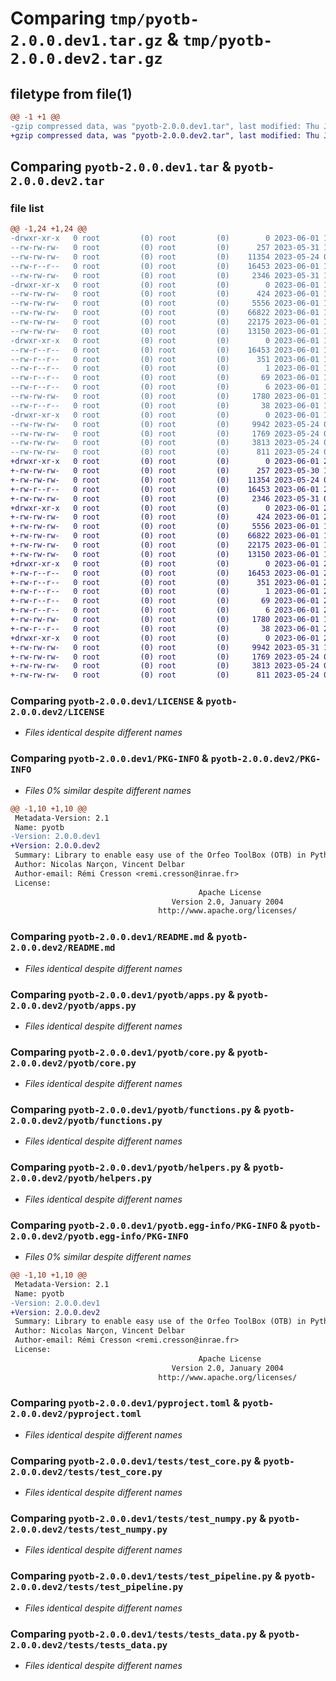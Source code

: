 # Comparing `tmp/pyotb-2.0.0.dev1.tar.gz` & `tmp/pyotb-2.0.0.dev2.tar.gz`

## filetype from file(1)

```diff
@@ -1 +1 @@
-gzip compressed data, was "pyotb-2.0.0.dev1.tar", last modified: Thu Jun  1 19:22:00 2023, max compression
+gzip compressed data, was "pyotb-2.0.0.dev2.tar", last modified: Thu Jun  1 22:03:40 2023, max compression
```

## Comparing `pyotb-2.0.0.dev1.tar` & `pyotb-2.0.0.dev2.tar`

### file list

```diff
@@ -1,24 +1,24 @@
-drwxr-xr-x   0 root         (0) root         (0)        0 2023-06-01 19:22:00.039908 pyotb-2.0.0.dev1/
--rw-rw-rw-   0 root         (0) root         (0)      257 2023-05-31 10:05:27.000000 pyotb-2.0.0.dev1/AUTHORS.md
--rw-rw-rw-   0 root         (0) root         (0)    11354 2023-05-24 08:56:49.000000 pyotb-2.0.0.dev1/LICENSE
--rw-r--r--   0 root         (0) root         (0)    16453 2023-06-01 19:22:00.039908 pyotb-2.0.0.dev1/PKG-INFO
--rw-rw-rw-   0 root         (0) root         (0)     2346 2023-05-31 10:05:27.000000 pyotb-2.0.0.dev1/README.md
-drwxr-xr-x   0 root         (0) root         (0)        0 2023-06-01 19:22:00.035908 pyotb-2.0.0.dev1/pyotb/
--rw-rw-rw-   0 root         (0) root         (0)      424 2023-06-01 18:37:23.000000 pyotb-2.0.0.dev1/pyotb/__init__.py
--rw-rw-rw-   0 root         (0) root         (0)     5556 2023-06-01 18:37:23.000000 pyotb-2.0.0.dev1/pyotb/apps.py
--rw-rw-rw-   0 root         (0) root         (0)    66822 2023-06-01 18:37:23.000000 pyotb-2.0.0.dev1/pyotb/core.py
--rw-rw-rw-   0 root         (0) root         (0)    22175 2023-06-01 18:37:23.000000 pyotb-2.0.0.dev1/pyotb/functions.py
--rw-rw-rw-   0 root         (0) root         (0)    13150 2023-06-01 18:37:23.000000 pyotb-2.0.0.dev1/pyotb/helpers.py
-drwxr-xr-x   0 root         (0) root         (0)        0 2023-06-01 19:22:00.035908 pyotb-2.0.0.dev1/pyotb.egg-info/
--rw-r--r--   0 root         (0) root         (0)    16453 2023-06-01 19:22:00.000000 pyotb-2.0.0.dev1/pyotb.egg-info/PKG-INFO
--rw-r--r--   0 root         (0) root         (0)      351 2023-06-01 19:22:00.000000 pyotb-2.0.0.dev1/pyotb.egg-info/SOURCES.txt
--rw-r--r--   0 root         (0) root         (0)        1 2023-06-01 19:22:00.000000 pyotb-2.0.0.dev1/pyotb.egg-info/dependency_links.txt
--rw-r--r--   0 root         (0) root         (0)       69 2023-06-01 19:22:00.000000 pyotb-2.0.0.dev1/pyotb.egg-info/requires.txt
--rw-r--r--   0 root         (0) root         (0)        6 2023-06-01 19:22:00.000000 pyotb-2.0.0.dev1/pyotb.egg-info/top_level.txt
--rw-rw-rw-   0 root         (0) root         (0)     1780 2023-06-01 18:37:23.000000 pyotb-2.0.0.dev1/pyproject.toml
--rw-r--r--   0 root         (0) root         (0)       38 2023-06-01 19:22:00.039908 pyotb-2.0.0.dev1/setup.cfg
-drwxr-xr-x   0 root         (0) root         (0)        0 2023-06-01 19:22:00.039908 pyotb-2.0.0.dev1/tests/
--rw-rw-rw-   0 root         (0) root         (0)     9942 2023-05-24 08:56:50.000000 pyotb-2.0.0.dev1/tests/test_core.py
--rw-rw-rw-   0 root         (0) root         (0)     1769 2023-05-24 08:56:50.000000 pyotb-2.0.0.dev1/tests/test_numpy.py
--rw-rw-rw-   0 root         (0) root         (0)     3813 2023-05-24 08:56:50.000000 pyotb-2.0.0.dev1/tests/test_pipeline.py
--rw-rw-rw-   0 root         (0) root         (0)      811 2023-05-24 08:56:50.000000 pyotb-2.0.0.dev1/tests/tests_data.py
+drwxr-xr-x   0 root         (0) root         (0)        0 2023-06-01 22:03:40.875204 pyotb-2.0.0.dev2/
+-rw-rw-rw-   0 root         (0) root         (0)      257 2023-05-30 15:37:02.000000 pyotb-2.0.0.dev2/AUTHORS.md
+-rw-rw-rw-   0 root         (0) root         (0)    11354 2023-05-24 08:56:53.000000 pyotb-2.0.0.dev2/LICENSE
+-rw-r--r--   0 root         (0) root         (0)    16453 2023-06-01 22:03:40.875204 pyotb-2.0.0.dev2/PKG-INFO
+-rw-rw-rw-   0 root         (0) root         (0)     2346 2023-05-31 07:58:34.000000 pyotb-2.0.0.dev2/README.md
+drwxr-xr-x   0 root         (0) root         (0)        0 2023-06-01 22:03:40.871204 pyotb-2.0.0.dev2/pyotb/
+-rw-rw-rw-   0 root         (0) root         (0)      424 2023-06-01 21:35:33.000000 pyotb-2.0.0.dev2/pyotb/__init__.py
+-rw-rw-rw-   0 root         (0) root         (0)     5556 2023-06-01 18:37:22.000000 pyotb-2.0.0.dev2/pyotb/apps.py
+-rw-rw-rw-   0 root         (0) root         (0)    66822 2023-06-01 18:37:22.000000 pyotb-2.0.0.dev2/pyotb/core.py
+-rw-rw-rw-   0 root         (0) root         (0)    22175 2023-06-01 18:37:22.000000 pyotb-2.0.0.dev2/pyotb/functions.py
+-rw-rw-rw-   0 root         (0) root         (0)    13150 2023-06-01 18:37:22.000000 pyotb-2.0.0.dev2/pyotb/helpers.py
+drwxr-xr-x   0 root         (0) root         (0)        0 2023-06-01 22:03:40.875204 pyotb-2.0.0.dev2/pyotb.egg-info/
+-rw-r--r--   0 root         (0) root         (0)    16453 2023-06-01 22:03:40.000000 pyotb-2.0.0.dev2/pyotb.egg-info/PKG-INFO
+-rw-r--r--   0 root         (0) root         (0)      351 2023-06-01 22:03:40.000000 pyotb-2.0.0.dev2/pyotb.egg-info/SOURCES.txt
+-rw-r--r--   0 root         (0) root         (0)        1 2023-06-01 22:03:40.000000 pyotb-2.0.0.dev2/pyotb.egg-info/dependency_links.txt
+-rw-r--r--   0 root         (0) root         (0)       69 2023-06-01 22:03:40.000000 pyotb-2.0.0.dev2/pyotb.egg-info/requires.txt
+-rw-r--r--   0 root         (0) root         (0)        6 2023-06-01 22:03:40.000000 pyotb-2.0.0.dev2/pyotb.egg-info/top_level.txt
+-rw-rw-rw-   0 root         (0) root         (0)     1780 2023-06-01 18:37:22.000000 pyotb-2.0.0.dev2/pyproject.toml
+-rw-r--r--   0 root         (0) root         (0)       38 2023-06-01 22:03:40.875204 pyotb-2.0.0.dev2/setup.cfg
+drwxr-xr-x   0 root         (0) root         (0)        0 2023-06-01 22:03:40.875204 pyotb-2.0.0.dev2/tests/
+-rw-rw-rw-   0 root         (0) root         (0)     9942 2023-05-31 10:05:29.000000 pyotb-2.0.0.dev2/tests/test_core.py
+-rw-rw-rw-   0 root         (0) root         (0)     1769 2023-05-24 08:56:53.000000 pyotb-2.0.0.dev2/tests/test_numpy.py
+-rw-rw-rw-   0 root         (0) root         (0)     3813 2023-05-24 08:56:53.000000 pyotb-2.0.0.dev2/tests/test_pipeline.py
+-rw-rw-rw-   0 root         (0) root         (0)      811 2023-05-24 08:56:53.000000 pyotb-2.0.0.dev2/tests/tests_data.py
```

### Comparing `pyotb-2.0.0.dev1/LICENSE` & `pyotb-2.0.0.dev2/LICENSE`

 * *Files identical despite different names*

### Comparing `pyotb-2.0.0.dev1/PKG-INFO` & `pyotb-2.0.0.dev2/PKG-INFO`

 * *Files 0% similar despite different names*

```diff
@@ -1,10 +1,10 @@
 Metadata-Version: 2.1
 Name: pyotb
-Version: 2.0.0.dev1
+Version: 2.0.0.dev2
 Summary: Library to enable easy use of the Orfeo ToolBox (OTB) in Python
 Author: Nicolas Narçon, Vincent Delbar
 Author-email: Rémi Cresson <remi.cresson@inrae.fr>
 License: 
                                          Apache License
                                    Version 2.0, January 2004
                                 http://www.apache.org/licenses/
```

### Comparing `pyotb-2.0.0.dev1/README.md` & `pyotb-2.0.0.dev2/README.md`

 * *Files identical despite different names*

### Comparing `pyotb-2.0.0.dev1/pyotb/apps.py` & `pyotb-2.0.0.dev2/pyotb/apps.py`

 * *Files identical despite different names*

### Comparing `pyotb-2.0.0.dev1/pyotb/core.py` & `pyotb-2.0.0.dev2/pyotb/core.py`

 * *Files identical despite different names*

### Comparing `pyotb-2.0.0.dev1/pyotb/functions.py` & `pyotb-2.0.0.dev2/pyotb/functions.py`

 * *Files identical despite different names*

### Comparing `pyotb-2.0.0.dev1/pyotb/helpers.py` & `pyotb-2.0.0.dev2/pyotb/helpers.py`

 * *Files identical despite different names*

### Comparing `pyotb-2.0.0.dev1/pyotb.egg-info/PKG-INFO` & `pyotb-2.0.0.dev2/pyotb.egg-info/PKG-INFO`

 * *Files 0% similar despite different names*

```diff
@@ -1,10 +1,10 @@
 Metadata-Version: 2.1
 Name: pyotb
-Version: 2.0.0.dev1
+Version: 2.0.0.dev2
 Summary: Library to enable easy use of the Orfeo ToolBox (OTB) in Python
 Author: Nicolas Narçon, Vincent Delbar
 Author-email: Rémi Cresson <remi.cresson@inrae.fr>
 License: 
                                          Apache License
                                    Version 2.0, January 2004
                                 http://www.apache.org/licenses/
```

### Comparing `pyotb-2.0.0.dev1/pyproject.toml` & `pyotb-2.0.0.dev2/pyproject.toml`

 * *Files identical despite different names*

### Comparing `pyotb-2.0.0.dev1/tests/test_core.py` & `pyotb-2.0.0.dev2/tests/test_core.py`

 * *Files identical despite different names*

### Comparing `pyotb-2.0.0.dev1/tests/test_numpy.py` & `pyotb-2.0.0.dev2/tests/test_numpy.py`

 * *Files identical despite different names*

### Comparing `pyotb-2.0.0.dev1/tests/test_pipeline.py` & `pyotb-2.0.0.dev2/tests/test_pipeline.py`

 * *Files identical despite different names*

### Comparing `pyotb-2.0.0.dev1/tests/tests_data.py` & `pyotb-2.0.0.dev2/tests/tests_data.py`

 * *Files identical despite different names*

